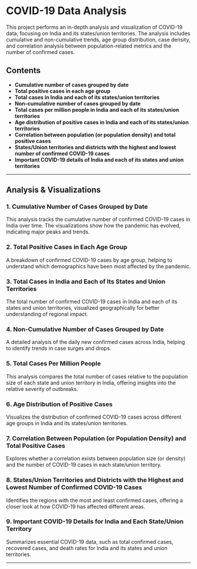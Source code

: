 # COVID-19 Data Analysis

This project performs an in-depth analysis and visualization of COVID-19 data, focusing on India and its states/union territories. The analysis includes cumulative and non-cumulative trends, age group distribution, case density, and correlation analysis between population-related metrics and the number of confirmed cases.

## Contents

- **Cumulative number of cases grouped by date**
- **Total positive cases in each age group**
- **Total cases in India and each of its states/union territories**
- **Non-cumulative number of cases grouped by date**
- **Total cases per million people in India and each of its states/union territories**
- **Age distribution of positive cases in India and each of its states/union territories**
- **Correlation between population (or population density) and total positive cases**
- **States/Union territories and districts with the highest and lowest number of confirmed COVID-19 cases**
- **Important COVID-19 details of India and each of its states and union territories**

---


## Analysis & Visualizations

### 1. Cumulative Number of Cases Grouped by Date
This analysis tracks the cumulative number of confirmed COVID-19 cases in India over time. The visualizations show how the pandemic has evolved, indicating major peaks and trends.

### 2. Total Positive Cases in Each Age Group
A breakdown of confirmed COVID-19 cases by age group, helping to understand which demographics have been most affected by the pandemic.

### 3. Total Cases in India and Each of Its States and Union Territories
The total number of confirmed COVID-19 cases in India and each of its states and union territories, visualized geographically for better understanding of regional impact.

### 4. Non-Cumulative Number of Cases Grouped by Date
A detailed analysis of the daily new confirmed cases across India, helping to identify trends in case surges and drops.

### 5. Total Cases Per Million People
This analysis compares the total number of cases relative to the population size of each state and union territory in India, offering insights into the relative severity of outbreaks.

### 6. Age Distribution of Positive Cases
Visualizes the distribution of confirmed COVID-19 cases across different age groups in India and its states/union territories.

### 7. Correlation Between Population (or Population Density) and Total Positive Cases
Explores whether a correlation exists between population size (or density) and the number of COVID-19 cases in each state/union territory.

### 8. States/Union Territories and Districts with the Highest and Lowest Number of Confirmed COVID-19 Cases
Identifies the regions with the most and least confirmed cases, offering a closer look at how COVID-19 has affected different areas.

### 9. Important COVID-19 Details for India and Each State/Union Territory
Summarizes essential COVID-19 data, such as total confirmed cases, recovered cases, and death rates for India and its states and union territories.

---
